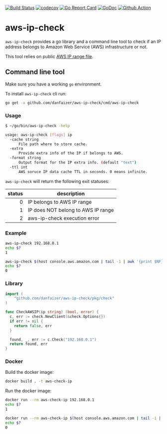 [![Build Status](https://travis-ci.org/danfaizer/aws-ip-check.svg?branch=master)](https://travis-ci.org/danfaizer/aws-ip-check)
[![codecov](https://codecov.io/gh/danfaizer/aws-ip-check/branch/master/graph/badge.svg)](https://codecov.io/gh/danfaizer/aws-ip-check)
[![Go Report Card](https://goreportcard.com/badge/github.com/danfaizer/aws-ip-check)](https://goreportcard.com/report/github.com/danfaizer/aws-ip-check)
[![GoDoc](https://godoc.org/github.com/danfaizer/aws-ip-check?status.svg)](https://godoc.org/github.com/danfaizer/aws-ip-check)
[![Github Action](https://github.com/danfaizer/aws-ip-check/workflows/.github/workflows/build.yml/badge.svg)](https://github.com/danfaizer/aws-ip-check/actions?query=workflow%3A%22build%22)

# aws-ip-check
`aws-ip-check` provides a go library and a command line tool to check if an IP address belongs to Amazon Web Service (AWS) infrastructure or not.

This tool relies on public [AWS IP range file](https://ip-ranges.amazonaws.com/ip-ranges.json).

## Command line tool
Make sure you have a working `go` environment.

To install `aws-ip-check` cli run:
```bash
go get -x github.com/danfaizer/aws-ip-check/cmd/aws-ip-check
```

### Usage

```bash
$ ~/go/bin/aws-ip-check -help

usage: aws-ip-check [flags] ip
  -cache string
      File path where to store cache.
  -extra
      Provide extra info of the IP if belongs to AWS.
  -format string
      Output format for the IP extra info. (default "text")
  -ttl int
      AWS soruce IP data cache TTL in seconds. 0 means infinite.
```

`aws-ip-check` will return the following exit statuses:

| status | description |
| ---: | --- |
| 0 | IP belongs to AWS IP range |
| 1 | IP does NOT belong to AWS IP range |
| 2 | aws-ip-check execution error |

### Example
```bash
aws-ip-check 192.168.0.1
echo $?
1

aws-ip-check $(host console.aws.amazon.com | tail -1 | awk '{print $NF}')
echo $?
0
```

### Library
```go
import (
    "github.com/danfaizer/aws-ip-check/pkg/check"
)

func CheckAWSIP(ip string) (bool, error) {
  c, err := check.NewClient(&check.Options{})
  if err != nil {
    return false, err
  }

  found, _, err := c.Check("192.168.0.1")
  return found, err
}
```

### Docker
Build the docker image:
```bash
docker build . -t aws-check-ip
```

Run the docker image:
```bash
docker run --rm aws-check-ip 192.168.0.1
echo $?
1

docker run --rm aws-check-ip $(host console.aws.amazon.com | tail -1 | awk '{print $NF}')
echo $?
0
```
